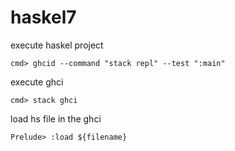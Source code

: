 # haskel7
execute haskel project
```
cmd> ghcid --command "stack repl" --test ":main"
```

execute ghci
```
cmd> stack ghci
```

load hs file in the ghci
```
Prelude> :load ${filename}
```